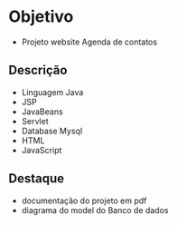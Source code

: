 # Objetivo

- Projeto website Agenda de contatos


## Descrição

- Linguagem Java
- JSP
- JavaBeans
- Servlet
- Database Mysql
- HTML
- JavaScript

## Destaque

- documentação do projeto em pdf
- diagrama do model do Banco de dados


